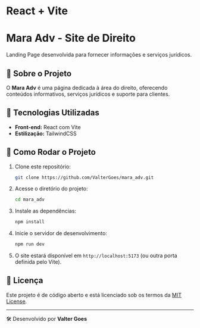 # React + Vite

# Mara Adv - Site de Direito

Landing Page desenvolvida para fornecer informações e serviços jurídicos.

## 📌 Sobre o Projeto
O **Mara Adv** é uma página dedicada à área do direito, oferecendo conteúdos informativos, serviços jurídicos e suporte para clientes.

## 🚀 Tecnologias Utilizadas
- **Front-end:** React com Vite
- **Estilização:** TailwindCSS


## 🔧 Como Rodar o Projeto
1. Clone este repositório:
   ```sh
   git clone https://github.com/ValterGoes/mara_adv.git
   ```
2. Acesse o diretório do projeto:
   ```sh
   cd mara_adv
   ```
3. Instale as dependências:
   ```sh
   npm install
   ```
4. Inicie o servidor de desenvolvimento:
   ```sh
   npm run dev
   ```
5. O site estará disponível em `http://localhost:5173` (ou outra porta definida pelo Vite).

## 📜 Licença
Este projeto é de código aberto e está licenciado sob os termos da [MIT License](LICENSE).

---
🛠 Desenvolvido por **Valter Goes**

